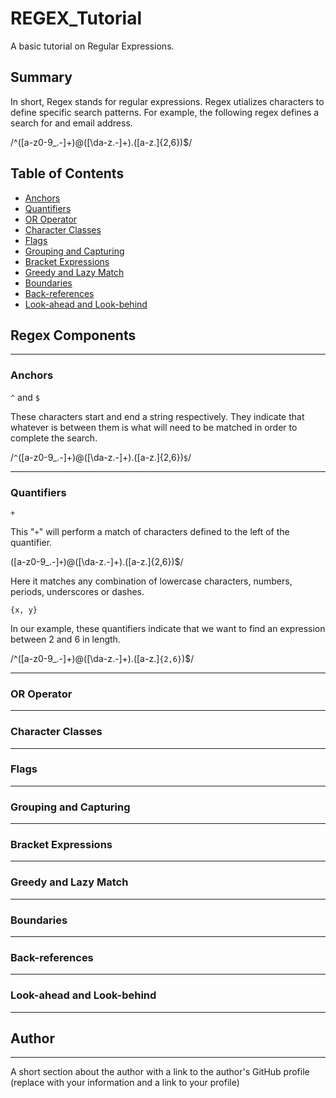 # REGEX_Tutorial

A basic tutorial on Regular Expressions.

## Summary

In short, Regex stands for regular expressions. Regex utializes characters to define specific search patterns. For example, the following regex defines a search for and email address.

/^([a-z0-9_\.-]+)@([\da-z\.-]+)\.([a-z\.]{2,6})$/



## Table of Contents

- [Anchors](#anchors)
- [Quantifiers](#quantifiers)
- [OR Operator](#or-operator)
- [Character Classes](#character-classes)
- [Flags](#flags)
- [Grouping and Capturing](#grouping-and-capturing)
- [Bracket Expressions](#bracket-expressions)
- [Greedy and Lazy Match](#greedy-and-lazy-match)
- [Boundaries](#boundaries)
- [Back-references](#back-references)
- [Look-ahead and Look-behind](#look-ahead-and-look-behind)

## Regex Components
-----

### **Anchors**  
`^` and `$`

These characters start and end a string respectively.  They indicate that whatever is between them is what will need to be matched in order to complete the search.  

/`^`([a-z0-9_\.-]+)@([\da-z\.-]+)\.([a-z\.]{2,6})`$`/

-----

### **Quantifiers**
`+`

This "`+`" will perform a match of characters defined to the left of the quantifier.

([a-z0-9_\.-]`+`)@([\da-z\.-]+)\.([a-z\.]{2,6})$/

Here it matches any combination of lowercase characters, numbers, periods, underscores or dashes.  

`{x, y}`

In our example, these quantifiers indicate that we want to find an expression between 2 and 6 in length.

/^([a-z0-9_\.-]+)@([\da-z\.-]+)\.([a-z\.]`{2,6}`)$/

-----

### **OR Operator**

-----

### **Character Classes**

-----

### **Flags**

-----

### **Grouping and Capturing**

-----

### **Bracket Expressions**

-----

### **Greedy and Lazy Match**

-----

### **Boundaries**

-----

### **Back-references**

-----

### **Look-ahead and Look-behind**

-----

## **Author**

-----
A short section about the author with a link to the author's GitHub profile (replace with your information and a link to your profile)
